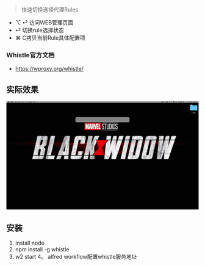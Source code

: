 > 快速切换选择代理Rules

- ⌥ ⏎ 访问WEB管理页面
- ⏎ 切换rule选择状态
- ⌘ C拷贝当前Rule具体配置项

### Whistle官方文档

- https://wproxy.org/whistle/

## 实际效果

![](./screenshot.gif)

## 安装

1. install node
2. npm install -g whistle
3. w2 start
4。 alfred workflow配置whistle服务地址
